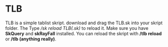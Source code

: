 # TLB
TLB is a simple tablist skript. download and drag the TLB.sk into your skript folder. The Type _/sk reload TLB(.sk)_ to reload it.
Make sure you have **SkQuery** and **skRayFall** installed. You can reload the skript with **/tlb reload** or **/tlb (anything really)**. 
